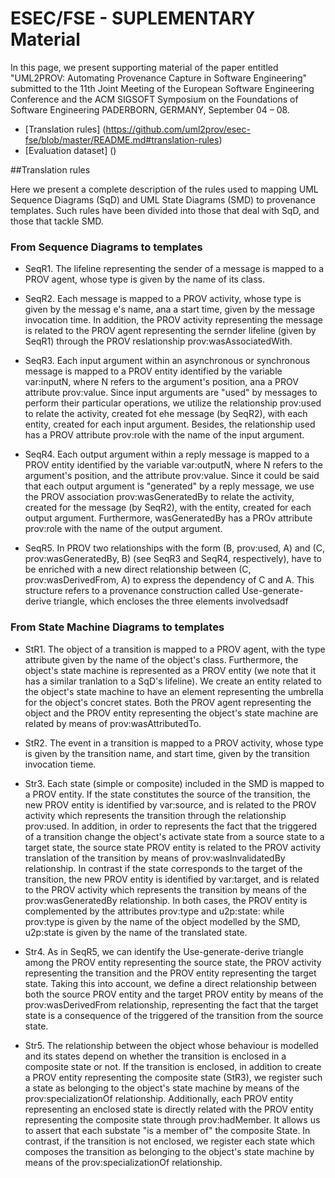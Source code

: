 # ESEC/FSE - SUPLEMENTARY Material

In this page, we present supporting material of the paper entitled "UML2PROV: Automating Provenance Capture in Software Engineering" submitted to the 11th Joint Meeting of the European Software Engineering Conference and the ACM SIGSOFT Symposium on the Foundations of Software Engineering PADERBORN, GERMANY, September 04 – 08.

* [Translation rules] (https://github.com/uml2prov/esec-fse/blob/master/README.md#translation-rules)
* [Evaluation dataset] ()






##Translation rules

Here we present a complete description of the rules used to mapping UML Sequence Diagrams (SqD) and UML State Diagrams (SMD) to provenance templates. Such rules have been divided into those that deal with SqD, and those that tackle SMD. 

### From Sequence Diagrams to templates

* SeqR1. The lifeline representing the sender of a message is mapped to a PROV agent, whose type is given by the name of its class. 

* SeqR2. Each message is mapped to a PROV activity, whose type is given by the messag e's name, ana a start time, given by the message invocation time. In addition, the PROV activity representing the message is related to the PROV agent representing the sernder lifeline (given by SeqR1) through the PROV reslationship prov:wasAssociatedWith.

* SeqR3. Each input argument within an asynchronous or synchronous message is mapped to a PROV entity identified by the variable var:inputN, where N refers to the argument's position, ana a PROV attribute prov:value. Since input arguments are "used" by messages to perform their particular operations, we utilize the relationship prov:used to relate the activity, created fot ehe message (by SeqR2), with each entity, created for each input argument. Besides, the relationship used has a PROV attribute prov:role with the name of the input argument. 

* SeqR4. Each output argument within a reply message is mapped to a PROV entity identified by the variable var:outputN, where N refers to the argument's position, and the attribute prov:value. Since it could be said that each output argument is "generated" by a reply message, we use the PROV association prov:wasGeneratedBy to relate the activity, created for the message (by SeqR2), with the entity, created for each output argument. Furthermore, wasGeneratedBy has a PROv attribute prov:role with the name of the output argument.

* SeqR5. In PROV two relationships with the form (B, prov:used, A) and (C, prov:wasGeneratedBy, B) (see SeqR3 and SeqR4, respectively), have to be enriched with a new direct relationship between (C, prov:wasDerivedFrom, A) to express the dependency of C and A. This structure refers to a provenance construction called Use-generate-derive triangle, which encloses the three elements involvedsadf

### From State Machine Diagrams to templates

* StR1. The object of a transition is mapped to a PROV agent, with the type attribute given by the name of the object's class. Furthermore, the object's state machine is represented as a PROV entity (we note that it has a similar tranlation to a SqD's lifeline). We create an entity related to the object's state machine to have an element representing the umbrella for the object's concret states. Both the PROV agent representing the object and the PROV entity representing the object's state machine are related by means of prov:wasAttributedTo.

* StR2. The event in a transition is mapped to a PROV activity, whose type is given by the transition name, and start time, given by the transition invocation tieme. 

* Str3. Each state (simple or composite) included in the SMD is mapped to a PROV entity. If the state constitutes the source of the transition, the new PROV entity is identified by var:source, and is related to the PROV activity which represents the transition through the relationship prov:used. In addition, in order to represents the fact that the triggered of a transition change the object's activate state from a source state to a target state, the source state PROV entity is related to the PROV activity translation of the transition by means of prov:wasInvalidatedBy relationship. In contrast if the state corresponds to the target of the transition, the new PROV entity is identified by var:target, and is related to the PROV activity which represents the transition by means of the prov:wasGeneratedBy relationship. In both cases, the PROV entity is complemented by the attributes prov:type and u2p:state: while prov:type is given by the name of the object modelled by the SMD, u2p:state is given by the name of the translated state. 

* Str4. As in SeqR5, we can identify the Use-generate-derive triangle among the PROV entity representing the source state, the PROV activity representing the transition and the PROV entity representing the target state. Taking this into account, we define a direct relationship between both the source PROV entity and the target PROV entity by means of the prov:wasDerivedFrom relationship, representing the fact that the target state is a consequence of the triggered of the transition from the source state. 

* Str5. The relationship between the object whose behaviour is modelled and its states depend on whether the transition is enclosed in a composite state or not. If the transition is enclosed, in addition to create a PROV entity representing the composite state (StR3), we register such a state as belonging to the object's state machine by means of the prov:specializationOf relationship. Additionally, each PROV entity representing an enclosed state is directly related with the PROV entity representing the composite state through prov:hadMember. It allows us to assert that each substate "is a member of" the composite State. In contrast, if the transition is not enclosed, we register each state which composes the transition as belonging to the object's state machine by means of the prov:specializationOf relationship. 












